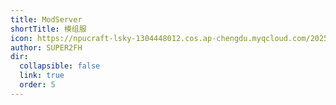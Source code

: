```yaml
---
title: ModServer
shortTitle: 模组服
icon: https://npucraft-lsky-1304448012.cos.ap-chengdu.myqcloud.com/2025/03/21/67dd3b6456e4d.jpg
author: SUPER2FH
dir:
  collapsible: false
  link: true
  order: 5
---
```

